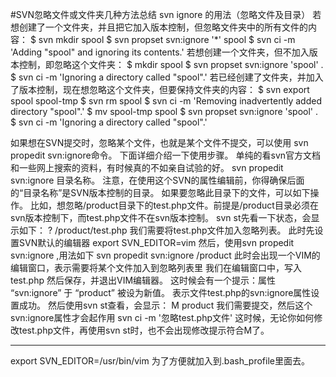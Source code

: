 #SVN忽略文件或文件夹几种方法总结
svn ignore 的用法（忽略文件及目录）
若想创建了一个文件夹，并且把它加入版本控制，但忽略文件夹中的所有文件的内容：
$ svn mkdir spool 
$ svn propset svn:ignore '*' spool 
$ svn ci -m 'Adding "spool" and ignoring its contents.'
若想创建一个文件夹，但不加入版本控制，即忽略这个文件夹：
$ mkdir spool 
$ svn propset svn:ignore 'spool' . 
$ svn ci -m 'Ignoring a directory called "spool".'
若已经创建了文件夹，并加入了版本控制，现在想忽略这个文件夹，但要保持文件夹的内容：
$ svn export spool spool-tmp 
$ svn rm spool 
$ svn ci -m 'Removing inadvertently added directory "spool".' 
$ mv spool-tmp spool 
$ svn propset svn:ignore 'spool' . 
$ svn ci -m 'Ignoring a directory called "spool".'

如果想在SVN提交时，忽略某个文件，也就是某个文件不提交，可以使用
svn propedit svn:ignore命令。
下面详细介绍一下使用步骤。
单纯的看svn官方文档和一些网上搜索的资料，有时候真的不如亲自试验的好。
svn propedit svn:ignore 目录名称。
注意，在使用这个SVN的属性编辑前，你得确保后面的“目录名称”是SVN版本控制的目录。
如果要忽略此目录下的文件，可以如下操作。
比如，想忽略/product目录下的test.php文件。前提是/product目录必须在svn版本控制下，而test.php文件不在svn版本控制。
svn st先看一下状态，会显示如下：
?     /product/test.php
我们需要将test.php文件加入忽略列表。
此时先设置SVN默认的编辑器
export SVN_EDITOR=vim
然后，使用svn propedit svn:ignore ,用法如下
svn propedit svn:ignore /product
此时会出现一个VIM的编辑窗口，表示需要将某个文件加入到忽略列表里
我们在编辑窗口中，写入
test.php
然后保存，并退出VIM编辑器。
这时候会有一个提示：属性 “svn:ignore” 于 “product” 被设为新值。
表示文件test.php的svn:ignore属性设置成功。
然后使用svn st查看，会显示：
M        product
我们需要提交，然后这个svn:ignore属性才会起作用
svn ci -m '忽略test.php文件'
这时候，无论你如何修改test.php文件，再使用svn st时，也不会出现修改提示符合M了。

------------------------

export SVN_EDITOR=/usr/bin/vim
为了方便就加入到.bash_profile里面去。

